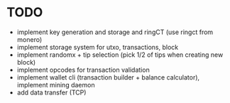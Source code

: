 # TODO
- implement key generation and storage and ringCT (use ringct from monero)
- implement storage system for utxo, transactions, block
- implement randomx + tip selection (pick 1/2 of tips when creating new block)
- implement opcodes for transaction validation
- implement wallet cli (transaction builder + balance calculator), implement mining daemon
- add data transfer (TCP)